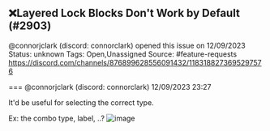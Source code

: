 ## ❌Layered Lock Blocks Don't Work by Default (#2903)
@connorjclark (discord: connorclark) opened this issue on 12/09/2023
Status: unknown
Tags: Open,Unassigned
Source: #feature-requests https://discord.com/channels/876899628556091432/1183188273695297576


=== @connorjclark (discord: connorclark) 12/09/2023 23:27

It'd be useful for selecting the correct type.

Ex: the combo type, label, ..?
![image](https://cdn.discordapp.com/attachments/1183188273695297576/1183188273997303808/image.png?ex=65ecf073&is=65da7b73&hm=4cb2d3c98bc2915cac7d5c85d3751a5635147cca3cffab36163e149a7b8b4aaf&)
